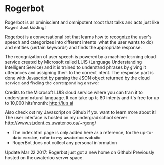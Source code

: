# Rogerbot

Rogerbot is an ominiscient and omnipotent robot that talks and acts just like Roger!
Just kidding!

Rogerbot is a conversational bot that learns how to recognize the user's speech and categorizes into different intents (what the user wants to do) and entities (certain keywords) and finds the appropriate response.

The recognization of user speech is powered by a machine learning cloud service created by Microsoft called LUIS (Language Understanding Intelligent Service) and it is trained to understand phrases by giving it utterances and assigning them to the correct intent. The response part is done with Javascript by parsing the JSON object returned by the cloud service and finding the corresponding answer.

Credits to the Microsoft LUIS cloud service where you can train it to understand natural language. It can take up to 80 intents and it's free for up to 10,000 hits/month: http://luis.ai

Also check out my Javascript on Github if you want to learn more about it! The user interface is hosted on my undergrad school server http://www.student.cs.uwaterloo.ca/~rgeng/

* The index.html page is only added here as a reference, for the up-to-date version, refer to my uwaterloo website
* RogerBot does not collect any personal information

Update Mar 22 2017: Rogerbot just got a new home on Github! Previously hosted on the uwaterloo server space.
